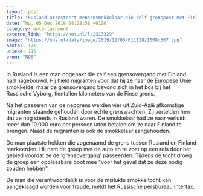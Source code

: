 ```yaml
---
layout: post
title: "Rusland arresteert mensensmokkelaar die zelf grenspost met Finland bouwde"
date: Thu, 05 Dec 2019 04:28:38 +0100
category: entertainment
externe_link: "https://nos.nl/l/2313329"
image: "https://nos.nl/data/image/2019/12/05/611128/1008x567.jpg"
aantal: 171
unieke: 115
bron: "NOS"
---
```


<p>In Rusland is een man opgepakt die zelf een grensovergang met Finland had nagebouwd. Hij hield migranten voor dat hij ze naar de Europese Unie smokkelde, maar de grensovergang bevond zich in het bos bij het Russische Vyborg, tientallen kilometers van de Finse grens.</p>
<p>Na het passeren van de nepgrens werden vier uit Zuid-Azië afkomstige migranten staande gehouden door echte grenswachten. Zij vertelden hen dat ze nog steeds in Rusland waren. De smokkelaar had ze naar verluidt meer dan 10.000 euro per persoon laten betalen om ze naar Finland te brengen. Naast de migranten is ook de smokkelaar aangehouden.</p>
<p>De man plaatste hekken die zogenaamd de grens tussen Rusland en Finland markeerden. Hij nam de groep met de auto en te voet op een reis door het gebied voordat ze de 'grensovergang' passeerden. Tijdens de tocht droeg de groep een opblaasbare boot mee "voor het geval dat ze deze nodig zouden hebben".</p>
<p>De man die verantwoordelijk is voor de mislukte smokkeltocht kan aangeklaagd worden voor fraude, meldt het Russische persbureau Interfax.</p>
